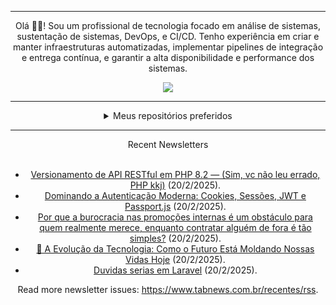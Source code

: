 <div align="center">
<hr>
<p>Olá 👋🏾! Sou um profissional de tecnologia focado em análise de sistemas, sustentação de sistemas, DevOps, e CI/CD. Tenho experiência em criar e manter infraestruturas automatizadas, implementar pipelines de integração e entrega contínua, e garantir a alta disponibilidade e performance dos sistemas.</p>
  <img src="https://media.giphy.com/media/yAGIvCiwPJn5C/giphy.gif">
<hr>
  <details>
  <summary>Meus repositórios preferidos</summary>
  <br />
  Alguns dos meus melhores repositórios:
  <br />
<br />
  <ul><li><a href=https://github.com/KubeNerd/aluratube target="_blank" rel="noopener noreferrer">KubeNerd/aluratube</a> (<b>0</b> ✨ and <b>0</b> 🍴): Aluratube - Desenvolvido durante a imersão React da Alura no final de 2022</li><li><a href=https://github.com/KubeNerd/nlw-ia target="_blank" rel="noopener noreferrer">KubeNerd/nlw-ia</a> (<b>0</b> ✨ and <b>0</b> 🍴): Projeto desenvolvido durante a NLW IA - Usando a API da OPENAI</li><li><a href=https://github.com/KubeNerd/nlw-journey-ia target="_blank" rel="noopener noreferrer">KubeNerd/nlw-journey-ia</a> (<b>0</b> ✨ and <b>0</b> 🍴): NLW IA - Agent de viagens usando python + langchain + GPT</li>
<li>More coming soon :).</li>
</ul>
  </details>
  <hr/>
    <summary>Recent Newsletters</summary>
  <br />
  <ul>
    <li><a href=https://www.tabnews.com.br/3nderXP/versionamento-de-api-restful-em-php-8-2-sim-vc-nao-leu-errado-php-kkj target="_blank" rel="noopener noreferrer">Versionamento de API RESTful em PHP 8.2 — (Sim, vc não leu errado, PHP kkj)</a> (20/2/2025).</li><li><a href=https://www.tabnews.com.br/stayfrosty1995/dominando-a-autenticacao-moderna-cookies-sessoes-jwt-e-passport-js target="_blank" rel="noopener noreferrer">Dominando a Autenticação Moderna: Cookies, Sessões, JWT e Passport.js</a> (20/2/2025).</li><li><a href=https://www.tabnews.com.br/OmegaBeta/por-que-a-burocracia-nas-promocoes-internas-e-um-obstaculo-para-quem-realmente-merece-enquanto-contratar-alguem-de-fora-e-tao-simples target="_blank" rel="noopener noreferrer">Por que a burocracia nas promoções internas é um obstáculo para quem realmente merece, enquanto contratar alguém de fora é tão simples?</a> (20/2/2025).</li><li><a href=https://www.tabnews.com.br/stayfrosty1995/a-evolucao-da-tecnologia-como-o-futuro-esta-moldando-nossas-vidas-hoje target="_blank" rel="noopener noreferrer">🚀 A Evolução da Tecnologia: Como o Futuro Está Moldando Nossas Vidas Hoje</a> (20/2/2025).</li><li><a href=https://www.tabnews.com.br/mrcarpivara/duvidas-serias-em-laravel target="_blank" rel="noopener noreferrer">Duvidas serias em Laravel</a> (20/2/2025).</li>
  </ul>
<p>Read more newsletter issues: <a href="https://www.tabnews.com.br/recentes/rss">https://www.tabnews.com.br/recentes/rss</a>.</p>
  </details>
